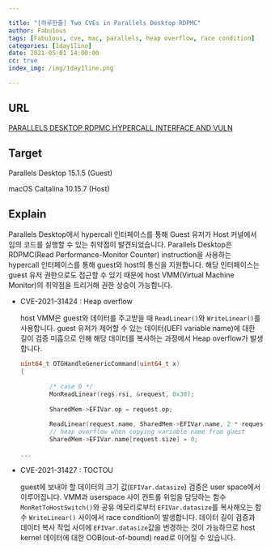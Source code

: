 ```yaml
---

title: "[하루한줄] Two CVEs in Parallels Desktop RDPMC"
author: Fabu1ous
tags: [Fabu1ous, cve, mac, parallels, heap overflow, race condition]
categories: [1day1line]
date: 2021-05-01 14:00:00
cc: true
index_img: /img/1day1line.png

---
```




## URL

[PARALLELS DESKTOP RDPMC HYPERCALL INTERFACE AND VULN](https://www.zerodayinitiative.com/blog/2021/4/26/parallels-desktop-rdpmc-hypercall-interface-and-vulnerabilities)



## **Target**

Parallels Desktop 15.1.5 (Guest)

macOS Caltalina 10.15.7 (Host)



## **Explain**

Parallels Desktop에서 hypercall 인터페이스를 통해 Guest 유저가 Host 커널에서 임의 코드를 실행할 수 있는 취약점이 발견되었습니다. Parallels Desktop은 RDPMC(Read Performance-Monitor Counter) instruction을 사용하는 hypercall 인터페이스를 통해 guest와 host의 통신을 지원합니다. 해당 인터페이스는 guest 유저 권한으로도 접근할 수 있기 때문에 host VMM(Virtual Machine Monitor)의 취약점을 트리거해 권한 상승이 가능합니다.

* CVE-2021-31424 : Heap overflow

  host VMM은 guest와 데이터를 주고받을 때 `ReadLinear()`와 `WriteLinear()`를 사용합니다. guest 유저가 제어할 수 있는 데이터(UEFI variable name)에 대한 길이 검증 미흡으로 인해 해당 데이터를 복사하는 과정에서 Heap overflow가 발생합니다.

  ```c
  uint64_t OTGHandleGenericCommand(uint64_t x) 
  {  
   
          /* case 9 */ 
          MonReadLinear(regs.rsi, &request, 0x30); 
   
          SharedMem->EFIVar.op = request.op; 
   
          ReadLinear(request.name, SharedMem->EFIVar.name, 2 * request.size);
          // heap overflow when copying variable name from guest 
          SharedMem->EFIVar.name[request.size] = 0;
          
  ...
  ```



* CVE-2021-31427 : TOCTOU

  guest에 보내야 할 데이터의 크기 값(`EFIVar.datasize`) 검증은 user space에서 이루어집니다. VMM과 userspace 사이 컨트롤 위임을 담당하는 함수 `MonRetToHostSwitch()`와 공유 메모리로부터  `EFIVar.datasize`를 복사해오는 함수 `WriteLinear()` 사이에서 race condition이 발생합니다. 데이터 길이 검증과 데이터 복사 작업 사이에 `EFIVar.datasize`값을 번경하는 것이 가능하므로 host kernel 데이터에 대한 OOB(out-of-bound) read로 이어질 수 있습니다.  

